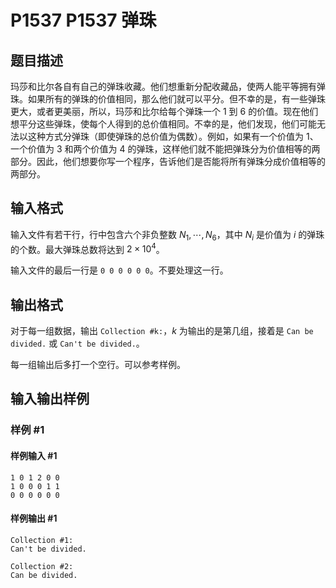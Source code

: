 # P1537 P1537 弹珠

## 题目描述

玛莎和比尔各自有自己的弹珠收藏。他们想重新分配收藏品，使两人能平等拥有弹珠。如果所有的弹珠的价值相同，那么他们就可以平分。但不幸的是，有一些弹珠更大，或者更美丽，所以，玛莎和比尔给每个弹珠一个 $1$ 到 $6$ 的价值。现在他们想平分这些弹珠，使每个人得到的总价值相同。不幸的是，他们发现，他们可能无法以这种方式分弹珠（即使弹珠的总价值为偶数）。例如，如果有一个价值为 $1$、一个价值为 $3$ 和两个价值为 $4$ 的弹珠，这样他们就不能把弹珠分为价值相等的两部分。因此，他们想要你写一个程序，告诉他们是否能将所有弹珠分成价值相等的两部分。


## 输入格式

输入文件有若干行，行中包含六个非负整数 $N_1,\cdots,N_6$，其中 $N_i$ 是价值为 $i$ 的弹珠的个数。最大弹珠总数将达到 $2\times 10^4$。

输入文件的最后一行是 `0 0 0 0 0 0`。不要处理这一行。

## 输出格式

对于每一组数据，输出 `Collection #k:`，$k$ 为输出的是第几组，接着是 `Can be divided.` 或 `Can't be divided.`。

每一组输出后多打一个空行。可以参考样例。


## 输入输出样例

### 样例 #1

#### 样例输入 #1

```
1 0 1 2 0 0 
1 0 0 0 1 1 
0 0 0 0 0 0
```

#### 样例输出 #1

```
Collection #1:
Can't be divided.

Collection #2:
Can be divided.
```
